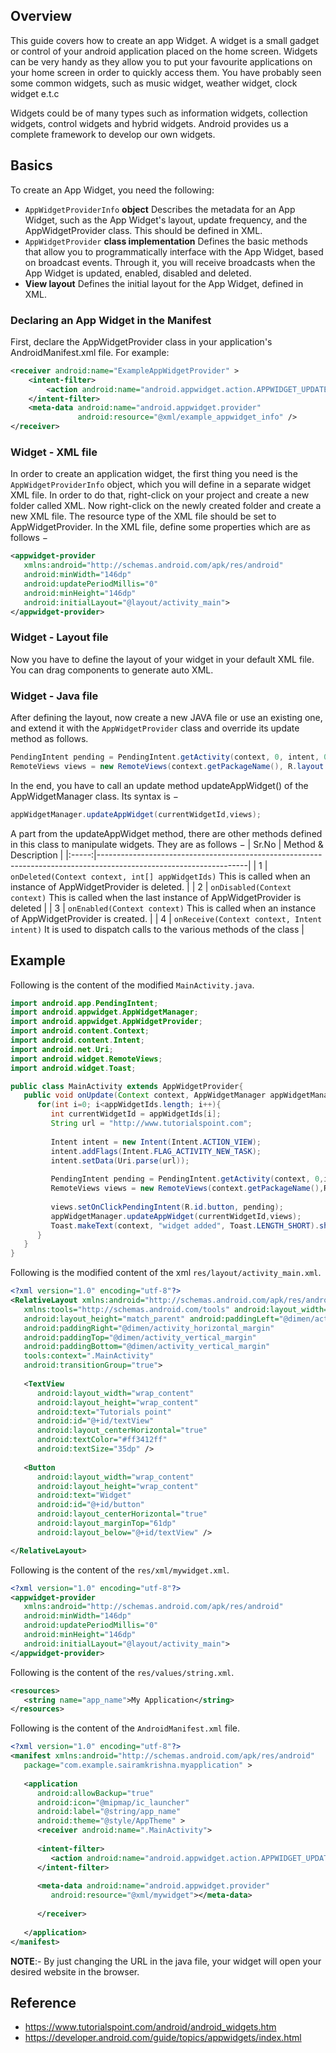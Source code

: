 ## Overview
This guide covers how to create an app Widget.
A widget is a small gadget or control of your android application placed on the home screen. Widgets can be very handy as they allow you to put your favourite applications on your home screen in order to quickly access them. You have probably seen some common widgets, such as music widget, weather widget, clock widget e.t.c

Widgets could be of many types such as information widgets, collection widgets, control widgets and hybrid widgets. Android provides us a complete framework to develop our own widgets.
## Basics
To create an App Widget, you need the following:
* `AppWidgetProviderInfo` **object**
Describes the metadata for an App Widget, such as the App Widget's layout, update frequency, and the AppWidgetProvider class. This should be defined in XML.
* `AppWidgetProvider` **class implementation**
Defines the basic methods that allow you to programmatically interface with the App Widget, based on broadcast events. Through it, you will receive broadcasts when the App Widget is updated, enabled, disabled and deleted.
* **View layout** 
Defines the initial layout for the App Widget, defined in XML.

### Declaring an App Widget in the Manifest
First, declare the AppWidgetProvider class in your application's AndroidManifest.xml file. For example:
```xml 
<receiver android:name="ExampleAppWidgetProvider" >
    <intent-filter>
        <action android:name="android.appwidget.action.APPWIDGET_UPDATE" />
    </intent-filter>
    <meta-data android:name="android.appwidget.provider"
               android:resource="@xml/example_appwidget_info" />
</receiver>
```
### Widget - XML file
In order to create an application widget, the first thing you need is the `AppWidgetProviderInfo` object, which you will define in a separate widget XML file. In order to do that, right-click on your project and create a new folder called XML. Now right-click on the newly created folder and create a new XML file. The resource type of the XML file should be set to AppWidgetProvider. In the XML file, define some properties which are as follows −
```xml
<appwidget-provider 
   xmlns:android="http://schemas.android.com/apk/res/android" 
   android:minWidth="146dp" 
   android:updatePeriodMillis="0" 
   android:minHeight="146dp" 
   android:initialLayout="@layout/activity_main">
</appwidget-provider>
```
### Widget - Layout file
Now you have to define the layout of your widget in your default XML file. You can drag components to generate auto XML.
### Widget - Java file
After defining the layout, now create a new JAVA file or use an existing one, and extend it with the `AppWidgetProvider` class and override its update method as follows.
```java
PendingIntent pending = PendingIntent.getActivity(context, 0, intent, 0);
RemoteViews views = new RemoteViews(context.getPackageName(), R.layout.activity_main);
```
In the end, you have to call an update method updateAppWidget() of the AppWidgetManager class. Its syntax is −
```java 
appWidgetManager.updateAppWidget(currentWidgetId,views); 
```
A part from the updateAppWidget method, there are other methods defined in this class to manipulate widgets. They are as follows −
| Sr.No | Method & Description                                                                                              |
|:-----:|-------------------------------------------------------------------------------------------------------------------|
| 1     | `onDeleted(Context context, int[] appWidgetIds)` This is called when an instance of AppWidgetProvider is deleted. |
| 2     | `onDisabled(Context context)` This is called when the last instance of AppWidgetProvider is deleted               |
| 3     | `onEnabled(Context context)` This is called when an instance of AppWidgetProvider is created.                     |
| 4     | `onReceive(Context context, Intent intent)` It is used to dispatch calls to the various methods of the class      |

## Example
Following is the content of the modified `MainActivity.java`.
```java
import android.app.PendingIntent;
import android.appwidget.AppWidgetManager;
import android.appwidget.AppWidgetProvider;
import android.content.Context;
import android.content.Intent;
import android.net.Uri;
import android.widget.RemoteViews;
import android.widget.Toast;

public class MainActivity extends AppWidgetProvider{
   public void onUpdate(Context context, AppWidgetManager appWidgetManager,int[] appWidgetIds) {
      for(int i=0; i<appWidgetIds.length; i++){
         int currentWidgetId = appWidgetIds[i];
         String url = "http://www.tutorialspoint.com";
         
         Intent intent = new Intent(Intent.ACTION_VIEW);
         intent.addFlags(Intent.FLAG_ACTIVITY_NEW_TASK);
         intent.setData(Uri.parse(url));
         
         PendingIntent pending = PendingIntent.getActivity(context, 0,intent, 0);
         RemoteViews views = new RemoteViews(context.getPackageName(),R.layout.activity_main);
         
         views.setOnClickPendingIntent(R.id.button, pending);
         appWidgetManager.updateAppWidget(currentWidgetId,views);
         Toast.makeText(context, "widget added", Toast.LENGTH_SHORT).show();
      }
   }
}
```

Following is the modified content of the xml `res/layout/activity_main.xml`.
```xml
<?xml version="1.0" encoding="utf-8"?>
<RelativeLayout xmlns:android="http://schemas.android.com/apk/res/android"
   xmlns:tools="http://schemas.android.com/tools" android:layout_width="match_parent"
   android:layout_height="match_parent" android:paddingLeft="@dimen/activity_horizontal_margin"
   android:paddingRight="@dimen/activity_horizontal_margin"
   android:paddingTop="@dimen/activity_vertical_margin"
   android:paddingBottom="@dimen/activity_vertical_margin"
   tools:context=".MainActivity"
   android:transitionGroup="true">
   
   <TextView
      android:layout_width="wrap_content"
      android:layout_height="wrap_content"
      android:text="Tutorials point"
      android:id="@+id/textView"
      android:layout_centerHorizontal="true"
      android:textColor="#ff3412ff"
      android:textSize="35dp" />
      
   <Button
      android:layout_width="wrap_content"
      android:layout_height="wrap_content"
      android:text="Widget"
      android:id="@+id/button"
      android:layout_centerHorizontal="true"
      android:layout_marginTop="61dp"
      android:layout_below="@+id/textView" />

</RelativeLayout>
```

Following is the content of the `res/xml/mywidget.xml`.
```xml
<?xml version="1.0" encoding="utf-8"?>
<appwidget-provider 
   xmlns:android="http://schemas.android.com/apk/res/android" 
   android:minWidth="146dp" 
   android:updatePeriodMillis="0" 
   android:minHeight="146dp" 
   android:initialLayout="@layout/activity_main">
</appwidget-provider>
```

Following is the content of the `res/values/string.xml`.
```xml
<resources>
   <string name="app_name">My Application</string>
</resources>
```

Following is the content of the `AndroidManifest.xml` file.
```xml
<?xml version="1.0" encoding="utf-8"?>
<manifest xmlns:android="http://schemas.android.com/apk/res/android"
   package="com.example.sairamkrishna.myapplication" >
   
   <application
      android:allowBackup="true"
      android:icon="@mipmap/ic_launcher"
      android:label="@string/app_name"
      android:theme="@style/AppTheme" >
      <receiver android:name=".MainActivity">
      
      <intent-filter>
         <action android:name="android.appwidget.action.APPWIDGET_UPDATE"></action>
      </intent-filter>
      
      <meta-data android:name="android.appwidget.provider"
         android:resource="@xml/mywidget"></meta-data>
      
      </receiver>
   
   </application>
</manifest>
```
**NOTE**:- By just changing the URL in the java file, your widget will open your desired website in the browser.

## Reference
* <https://www.tutorialspoint.com/android/android_widgets.htm>
* <https://developer.android.com/guide/topics/appwidgets/index.html>